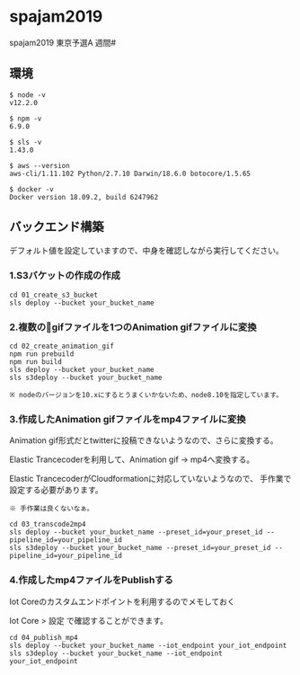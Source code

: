 # spajam2019
spajam2019 東京予選A 週間#

## 環境

```
$ node -v
v12.2.0

$ npm -v
6.9.0

$ sls -v
1.43.0

$ aws --version
aws-cli/1.11.102 Python/2.7.10 Darwin/18.6.0 botocore/1.5.65

$ docker -v
Docker version 18.09.2, build 6247962

```

## バックエンド構築
デフォルト値を設定していますので、中身を確認しながら実行してください。

### 1.S3バケットの作成の作成

```
cd 01_create_s3_bucket
sls deploy --bucket your_bucket_name
```

### 2.複数のgifファイルを1つのAnimation gifファイルに変換

```
cd 02_create_animation_gif
npm run prebuild
npm run build
sls deploy --bucket your_bucket_name
sls s3deploy --bucket your_bucket_name
```

`
※ nodeのバージョンを10.xにするとうまくいかないため、node8.10を指定しています。
`

### 3.作成したAnimation gifファイルをmp4ファイルに変換

Animation gif形式だとtwitterに投稿できないようなので、さらに変換する。

Elastic Trancecoderを利用して、Animation gif → mp4へ変換する。

Elastic TrancecoderがCloudformationに対応していないようなので、
手作業で設定する必要があります。

`
※ 手作業は良くないなぁ。
`

```
cd 03_transcode2mp4
sls deploy --bucket your_bucket_name --preset_id=your_preset_id --pipeline_id=your_pipeline_id
sls s3deploy --bucket your_bucket_name --preset_id=your_preset_id --pipeline_id=your_pipeline_id

```

### 4.作成したmp4ファイルをPublishする

Iot Coreのカスタムエンドポイントを利用するのでメモしておく

Iot Core > 設定 で確認することができます。

```
cd 04_publish_mp4
sls deploy --bucket your_bucket_name --iot_endpoint your_iot_endpoint
sls s3deploy --bucket your_bucket_name --iot_endpoint your_iot_endpoint
```
